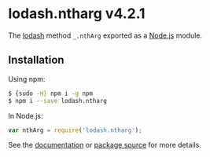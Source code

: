# lodash.ntharg v4.2.1

The [lodash](https://lodash.com/) method `_.nthArg` exported as a [Node.js](https://nodejs.org/) module.

## Installation

Using npm:
```bash
$ {sudo -H} npm i -g npm
$ npm i --save lodash.ntharg
```

In Node.js:
```js
var nthArg = require('lodash.ntharg');
```

See the [documentation](https://lodash.com/docs#nthArg) or [package source](https://github.com/lodash/lodash/blob/4.2.1-npm-packages/lodash.ntharg) for more details.
